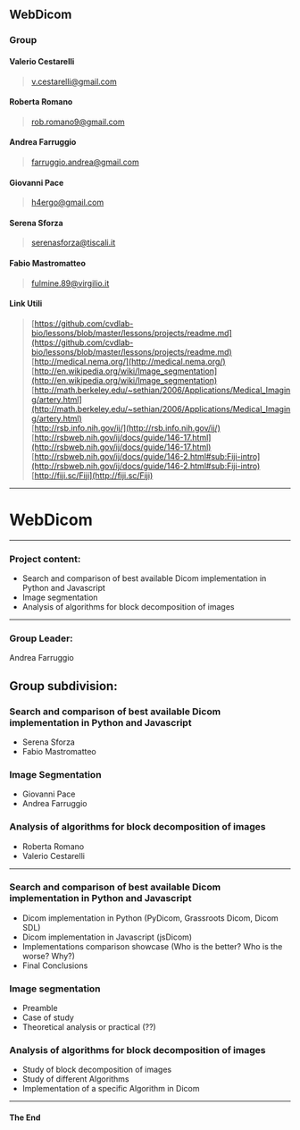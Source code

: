 ## WebDicom

### Group

#### Valerio Cestarelli
> [v.cestarelli@gmail.com](mailto:v.cestarelli@gmail.com)

#### Roberta Romano
> [rob.romano9@gmail.com](mailto:rob.romano9@gmail.com)

#### Andrea Farruggio
> [farruggio.andrea@gmail.com](mailto:farruggio.andrea@gmail.com)

#### Giovanni Pace
> [h4ergo@gmail.com](mailto:h4ergo@gmail.com)

#### Serena Sforza
> [serenasforza@tiscali.it](mailto:serenasforza@tiscali.it)

#### Fabio Mastromatteo
> [fulmine.89@virgilio.it](mailto:fulmine.89@virgilio.it)


#### Link Utili

> [https://github.com/cvdlab-bio/lessons/blob/master/lessons/projects/readme.md](https://github.com/cvdlab-bio/lessons/blob/master/lessons/projects/readme.md)  
> [http://medical.nema.org/](http://medical.nema.org/)  
> [http://en.wikipedia.org/wiki/Image_segmentation](http://en.wikipedia.org/wiki/Image_segmentation)  
> [http://math.berkeley.edu/~sethian/2006/Applications/Medical_Imaging/artery.html](http://math.berkeley.edu/~sethian/2006/Applications/Medical_Imaging/artery.html)  
> [http://rsb.info.nih.gov/ij/](http://rsb.info.nih.gov/ij/)  
> [http://rsbweb.nih.gov/ij/docs/guide/146-17.html](http://rsbweb.nih.gov/ij/docs/guide/146-17.html)  
> [http://rsbweb.nih.gov/ij/docs/guide/146-2.html#sub:Fiji-intro](http://rsbweb.nih.gov/ij/docs/guide/146-2.html#sub:Fiji-intro)  
> [http://fiji.sc/Fiji](http://fiji.sc/Fiji)

- - -

# WebDicom

- - -

### Project content:

- Search and comparison of best available Dicom implementation in Python and Javascript
- Image segmentation
- Analysis of algorithms for block decomposition of images

- - -
### Group Leader:
Andrea Farruggio

## Group subdivision:
### Search and comparison of best available Dicom implementation in Python and Javascript
- Serena Sforza
- Fabio Mastromatteo

### Image Segmentation
- Giovanni Pace
- Andrea Farruggio

### Analysis of algorithms for block decomposition of images
- Roberta Romano
- Valerio Cestarelli


- - -

### Search and comparison of best available Dicom implementation in Python and Javascript

- Dicom implementation in Python (PyDicom, Grassroots Dicom, Dicom SDL)
- Dicom implementation in Javascript (jsDicom)
- Implementations comparison showcase (Who is the better? Who is the worse? Why?)
- Final Conclusions

### Image segmentation

- Preamble
- Case of study
- Theoretical analysis or practical (??)

### Analysis of algorithms for block decomposition of images

- Study of block decomposition of images
- Study of different Algorithms
- Implementation of a specific Algorithm in Dicom

- - -

#### The End
